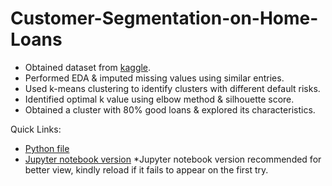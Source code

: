 # Customer-Segmentation-on-Home-Loans
- Obtained dataset from [kaggle](https://www.kaggle.com/gavincanacam/home-loan-predictions).
- Performed EDA & imputed missing values using similar entries.
- Used k-means clustering to identify clusters with different default risks.
- Identified optimal k value using elbow method & silhouette score.
- Obtained a cluster with 80% good loans & explored its characteristics.

Quick Links:
- [Python file](https://github.com/Gianatmaja/Customer-Segmentation-on-Home-Loans/blob/main/Customer%20Segmentation%20on%20Home%20Loans.py)
- [Jupyter notebook version](https://github.com/Gianatmaja/Customer-Segmentation-on-Home-Loans/blob/main/Customer%20Segmentation%20on%20Home%20Loans.ipynb)
  *Jupyter notebook version recommended for better view, kindly reload if it fails to appear on the first try.

